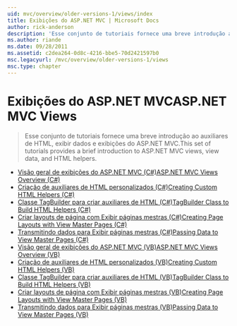 ```yaml
---
uid: mvc/overview/older-versions-1/views/index
title: Exibições do ASP.NET MVC | Microsoft Docs
author: rick-anderson
description: 'Esse conjunto de tutoriais fornece uma breve introdução ao auxiliares de HTML, exibir dados e exibições do ASP.NET MVC.'
ms.author: riande
ms.date: 09/28/2011
ms.assetid: c2dea264-0d8c-4216-bbe5-70d2421597b0
msc.legacyurl: /mvc/overview/older-versions-1/views
msc.type: chapter
---
```

<a name="aspnet-mvc-views"></a><span data-ttu-id="70964-103">Exibições do ASP.NET MVC</span><span class="sxs-lookup"><span data-stu-id="70964-103">ASP.NET MVC Views</span></span>
====================
> <span data-ttu-id="70964-104">Esse conjunto de tutoriais fornece uma breve introdução ao auxiliares de HTML, exibir dados e exibições do ASP.NET MVC.</span><span class="sxs-lookup"><span data-stu-id="70964-104">This set of tutorials provides a brief introduction to ASP.NET MVC views, view data, and HTML helpers.</span></span>


- [<span data-ttu-id="70964-105">Visão geral de exibições do ASP.NET MVC (C#)</span><span class="sxs-lookup"><span data-stu-id="70964-105">ASP.NET MVC Views Overview (C#)</span></span>](asp-net-mvc-views-overview-cs.md)
- [<span data-ttu-id="70964-106">Criação de auxiliares de HTML personalizados (C#)</span><span class="sxs-lookup"><span data-stu-id="70964-106">Creating Custom HTML Helpers (C#)</span></span>](creating-custom-html-helpers-cs.md)
- [<span data-ttu-id="70964-107">Classe TagBuilder para criar auxiliares de HTML (C#)</span><span class="sxs-lookup"><span data-stu-id="70964-107">TagBuilder Class to Build HTML Helpers (C#)</span></span>](using-the-tagbuilder-class-to-build-html-helpers-cs.md)
- [<span data-ttu-id="70964-108">Criar layouts de página com Exibir páginas mestras (C#)</span><span class="sxs-lookup"><span data-stu-id="70964-108">Creating Page Layouts with View Master Pages (C#)</span></span>](creating-page-layouts-with-view-master-pages-cs.md)
- [<span data-ttu-id="70964-109">Transmitindo dados para Exibir páginas mestras (C#)</span><span class="sxs-lookup"><span data-stu-id="70964-109">Passing Data to View Master Pages (C#)</span></span>](passing-data-to-view-master-pages-cs.md)
- [<span data-ttu-id="70964-110">Visão geral de exibições do ASP.NET MVC (VB)</span><span class="sxs-lookup"><span data-stu-id="70964-110">ASP.NET MVC Views Overview (VB)</span></span>](asp-net-mvc-views-overview-vb.md)
- [<span data-ttu-id="70964-111">Criação de auxiliares de HTML personalizados (VB)</span><span class="sxs-lookup"><span data-stu-id="70964-111">Creating Custom HTML Helpers (VB)</span></span>](creating-custom-html-helpers-vb.md)
- [<span data-ttu-id="70964-112">Classe TagBuilder para criar auxiliares de HTML (VB)</span><span class="sxs-lookup"><span data-stu-id="70964-112">TagBuilder Class to Build HTML Helpers (VB)</span></span>](using-the-tagbuilder-class-to-build-html-helpers-vb.md)
- [<span data-ttu-id="70964-113">Criar layouts de página com Exibir páginas mestras (VB)</span><span class="sxs-lookup"><span data-stu-id="70964-113">Creating Page Layouts with View Master Pages (VB)</span></span>](creating-page-layouts-with-view-master-pages-vb.md)
- [<span data-ttu-id="70964-114">Transmitindo dados para Exibir páginas mestras (VB)</span><span class="sxs-lookup"><span data-stu-id="70964-114">Passing Data to View Master Pages (VB)</span></span>](passing-data-to-view-master-pages-vb.md)
